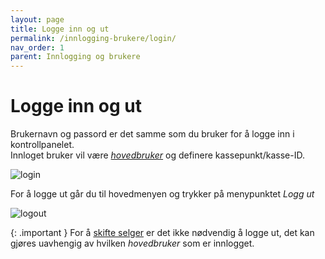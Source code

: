 ```yaml
---
layout: page
title: Logge inn og ut
permalink: /innlogging-brukere/login/
nav_order: 1
parent: Innlogging og brukere
---
```


# Logge inn og ut

Brukernavn og passord er det samme som du bruker for å logge inn i kontrollpanelet. <br>
Innloget bruker vil være [_hovedbruker_](https://mystoreno.github.io/pos-doc/innlogging-brukere/hovedbruker/) og definere kassepunkt/kasse-ID. <br>

![login](/pos-doc/assets/images/dokumentasjon_login.jpg) 

For å logge ut går du til hovedmenyen og trykker på menypunktet _Logg ut_

![logout](/pos-doc/assets/images/dokumentasjon_logout.jpg) 

{: .important }
For å [skifte selger](https://mystoreno.github.io/pos-doc/innlogging-brukere/velge-selger/) er det ikke nødvendig å logge ut, det kan gjøres uavhengig av hvilken _hovedbruker_ som er innlogget.

